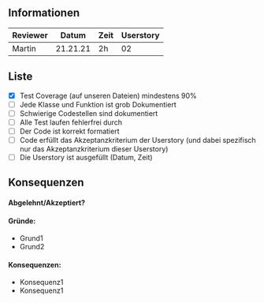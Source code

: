 ## Informationen
Reviewer|Datum|Zeit|Userstory
|-|-|-|-|
Martin| 21.21.21 | 2h | 02

## Liste
- [x] Test Coverage (auf unseren Dateien) mindestens 90\%
- [ ] Jede Klasse und Funktion ist grob Dokumentiert
- [ ] Schwierige Codestellen sind dokumentiert
- [ ] Alle Test laufen fehlerfrei durch
- [ ] Der Code ist korrekt formatiert
- [ ] Code erfüllt das Akzeptanzkriterium der Userstory (und dabei spezifisch nur das Akzeptanzkriterium dieser Userstory)
- [ ] Die Userstory ist ausgefüllt (Datum, Zeit)

## Konsequenzen
#### Abgelehnt/Akzeptiert?

#### Gründe:
* Grund1
* Grund2

#### Konsequenzen:
* Konsequenz1
* Konsequenz1
